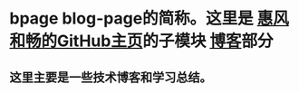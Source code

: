 # bpage blog-page的简称。这里是 [惠风和畅的GitHub主页](https://huifenghechang.github.io/)的子模块 [博客](https://huifenghechang.github.io/bpage/)部分

## 这里主要是一些技术博客和学习总结。
